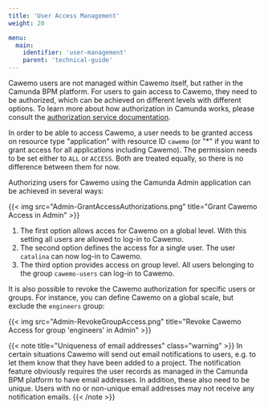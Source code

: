```yaml
---
title: 'User Access Management'
weight: 20

menu:
  main:
    identifier: 'user-management'
    parent: 'technical-guide'
---
```


Cawemo users are not managed within Cawemo itself, but rather in the Camunda BPM platform. For users to gain access to Cawemo, they need to be authorized, which can be achieved on different levels with different options. To learn more about how authorization in Camunda works, please consult the [authorization service documentation](https://docs.camunda.org/manual/latest/user-guide/process-engine/authorization-service/).

In order to be able to access Cawemo, a user needs to be granted access on resource type "application" with resource ID `cawemo` (or "\*" if you want to grant access for all applications including Cawemo). The permission needs to be set either to `ALL` or `ACCESS`. Both are treated equally, so there is no difference between them for now.

Authorizing users for Cawemo using the Camunda Admin application can be achieved in several ways:

{{< img src="Admin-GrantAccessAuthorizations.png" title="Grant Cawemo Access in Admin" >}}

1. The first option allows acces for Cawemo on a global level. With this setting all users are allowed to log-in to Cawemo.
2. The second option defines the access for a single user. The user `catalina` can now log-in to Cawemo.
3. The third option provides access on group level. All users belonging to the group `cawemo-users` can log-in to Cawemo.

It is also possible to revoke the Cawemo authorization for specific users or groups. For instance, you can define Cawemo on a global scale, but exclude the `engineers` group:

{{< img src="Admin-RevokeGroupAccess.png" title="Revoke Cawemo Access for group 'engineers' in Admin" >}}

{{< note title="Uniqueness of email addresses" class="warning" >}}
In certain situations Cawemo will send out email notifications to users, e.g. to let them know that they have been added to a project. The notification feature obviously requires the user records as managed in the Camunda BPM platform to have email addresses. In addition, these also need to be unique. Users with no or non-unique email addresses may not receive any notification emails.
{{< /note >}}
